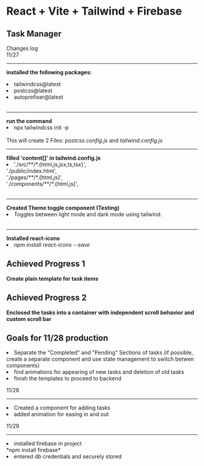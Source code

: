 # React + Vite + Tailwind + Firebase

## Task Manager

Changes log <br>
11/27 <br><hr>
<b> installed the following packages: </b>
<li>tailwindcss@latest</li>
<li>postcss@latest</li>
<li>autoprefixer@latest</li>
<br><hr>
<b> run the command </b>
<li>npx tailwindcss init -p</li><br>
This will create 2 Files: <i>postcss.config.js</i> and <i>tailwind.config.js</i>
<br><hr>
<b> filled 'content[]' in tailwind.config.js </b>
<li>    './src/**/*.{html,js,jsx,ts,tsx}', <br>
    './public/index.html', <br>
    './pages/**/*.{html,js}', <br>
    './components/**/*.{html,js}',</li>
<br><hr>
<b> Created Theme toggle component (Testing)</b>
<li> Toggles between light mode and dark mode using tailwind. </li>
<br><hr>
<b> Installed react-icons</b>
<li><i> npm install react-icons --save</i></li>

## Achieved Progress 1
<b> Create plain template for task items </b>

## Achieved Progress 2
<b> Enclosed the tasks into a container with independent scroll behavior and custom scroll bar </b>

## Goals for 11/28 production
<li> Separate the "Completed" and "Pending" Sections of tasks (if possible, create a separate component and use state management to switch betwen components)</li>
<li> find animations for appearing of new tasks and deletion of old tasks </li>
<li> finish the templates to proceed to backend </li>

11/28 <br><hr>
<li> Created a component for adding tasks </li>
<li> added animation for easing in and out </li>

11/29 <br><hr>
<li> installed firebase in project </li>
*npm install firebase*

<li> entered db credentials and securely stored </li>